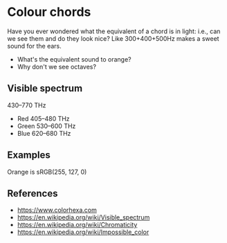 # Colour chords

Have you ever wondered what the equivalent of a chord is in light: i.e., can we see them and do they look nice? Like 300+400+500Hz makes a sweet sound for the ears.

- What's the equivalent sound to orange?
- Why don't we see octaves?

## Visible spectrum
430–770 THz

- Red 405–480 THz
- Green 530–600 THz
- Blue 620–680 THz

## Examples
Orange is sRGB(255, 127, 0)

## References
- https://www.colorhexa.com
- https://en.wikipedia.org/wiki/Visible_spectrum
- https://en.wikipedia.org/wiki/Chromaticity
- https://en.wikipedia.org/wiki/Impossible_color

